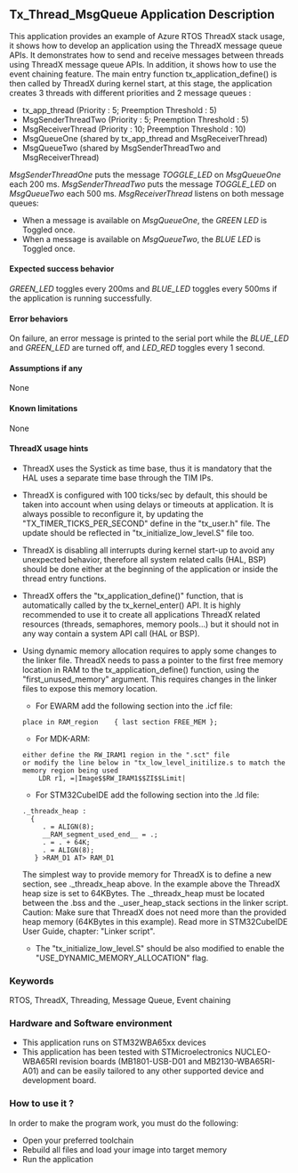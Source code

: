 
##  <b>Tx_Thread_MsgQueue Application Description</b>

This application provides an example of Azure RTOS ThreadX stack usage, it shows how to develop an application using the ThreadX message queue APIs.
It demonstrates how to send and receive messages between threads using ThreadX message queue APIs. In addition, it shows how to use the event chaining feature.
The main entry function tx_application_define() is then called by ThreadX during kernel start, at this stage, the application creates 3 threads with different
priorities and 2 message queues :

  - tx_app_thread (Priority : 5; Preemption Threshold : 5)
  - MsgSenderThreadTwo (Priority : 5; Preemption Threshold : 5)
  - MsgReceiverThread (Priority : 10; Preemption Threshold : 10)
  - MsgQueueOne (shared by tx_app_thread and MsgReceiverThread)
  - MsgQueueTwo (shared by MsgSenderThreadTwo and MsgReceiverThread)

<i>MsgSenderThreadOne</i> puts the message <i>TOGGLE_LED</i> on <i>MsgQueueOne</i> each 200 ms.
<i>MsgSenderThreadTwo</i> puts the message <i>TOGGLE_LED</i> on <i>MsgQueueTwo</i> each 500 ms.
<i>MsgReceiverThread</i> listens on both message queues:

  - When a message is available on <i>MsgQueueOne</i>, the <i>GREEN LED</i> is Toggled once.
  - When a message is available on <i>MsgQueueTwo</i>, the <i>BLUE LED</i> is Toggled once.

####  <b>Expected success behavior</b>

<i>GREEN_LED</i> toggles every 200ms and <i>BLUE_LED</i> toggles every 500ms if the application is running successfully.

#### <b>Error behaviors</b>

On failure, an error message is printed to the serial port while the <i>BLUE_LED</i> and <i>GREEN_LED</i> are turned off, and <i>LED_RED</i> toggles every 1 second.

#### <b>Assumptions if any</b>
None

#### <b>Known limitations </b>
None

#### <b>ThreadX usage hints</b>

 - ThreadX uses the Systick as time base, thus it is mandatory that the HAL uses a separate time base through the TIM IPs.
 - ThreadX is configured with 100 ticks/sec by default, this should be taken into account when using delays or timeouts at application. It is always possible to reconfigure it, by updating the "TX_TIMER_TICKS_PER_SECOND" define in the "tx_user.h" file. The update should be reflected in "tx_initialize_low_level.S" file too.
 - ThreadX is disabling all interrupts during kernel start-up to avoid any unexpected behavior, therefore all system related calls (HAL, BSP) should be done either at the beginning of the application or inside the thread entry functions.
 - ThreadX offers the "tx_application_define()" function, that is automatically called by the tx_kernel_enter() API.
   It is highly recommended to use it to create all applications ThreadX related resources (threads, semaphores, memory pools...)  but it should not in any way contain a system API call (HAL or BSP).
 - Using dynamic memory allocation requires to apply some changes to the linker file.
   ThreadX needs to pass a pointer to the first free memory location in RAM to the tx_application_define() function,
   using the "first_unused_memory" argument.
   This requires changes in the linker files to expose this memory location.
    + For EWARM add the following section into the .icf file:
     ```
    place in RAM_region    { last section FREE_MEM };
    ```
    + For MDK-ARM:
    ```
    either define the RW_IRAM1 region in the ".sct" file
    or modify the line below in "tx_low_level_initilize.s to match the memory region being used
        LDR r1, =|Image$$RW_IRAM1$$ZI$$Limit|
    ```
    + For STM32CubeIDE add the following section into the .ld file:
    ```
    ._threadx_heap :
      {
         . = ALIGN(8);
         __RAM_segment_used_end__ = .;
         . = . + 64K;
         . = ALIGN(8);
       } >RAM_D1 AT> RAM_D1
    ```

    The simplest way to provide memory for ThreadX is to define a new section, see ._threadx_heap above.
    In the example above the ThreadX heap size is set to 64KBytes.
    The ._threadx_heap must be located between the .bss and the ._user_heap_stack sections in the linker script.
    Caution: Make sure that ThreadX does not need more than the provided heap memory (64KBytes in this example).
    Read more in STM32CubeIDE User Guide, chapter: "Linker script".

    + The "tx_initialize_low_level.S" should be also modified to enable the "USE_DYNAMIC_MEMORY_ALLOCATION" flag.

### <b>Keywords</b>

RTOS, ThreadX, Threading, Message Queue, Event chaining

### <b>Hardware and Software environment</b>

  - This application runs on STM32WBA65xx devices
  - This application has been tested with STMicroelectronics NUCLEO-WBA65RI revision boards (MB1801-USB-D01 and MB2130-WBA65RI-A01)
    and can be easily tailored to any other supported device and development board.


###  <b>How to use it ?</b>

In order to make the program work, you must do the following:

 - Open your preferred toolchain
 - Rebuild all files and load your image into target memory
 - Run the application
